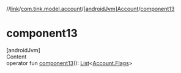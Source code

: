 //[link](../../index.md)/[com.tink.model.account](../index.md)/[[androidJvm]Account](index.md)/[component13](component13.md)



# component13  
[androidJvm]  
Content  
operator fun [component13](component13.md)(): [List](https://kotlinlang.org/api/latest/jvm/stdlib/kotlin.collections/-list/index.html)<[Account.Flags](-flags/index.md)>  



